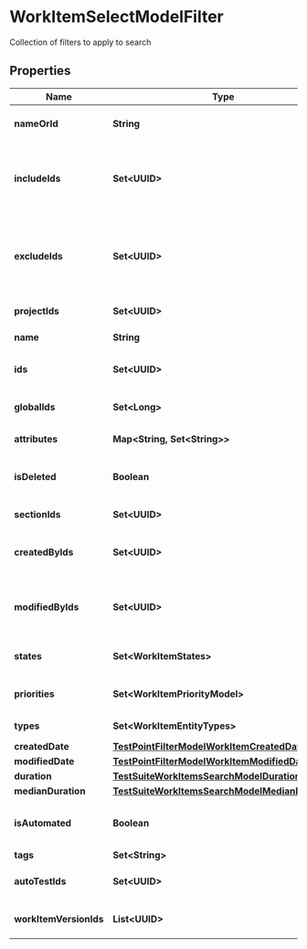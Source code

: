 

# WorkItemSelectModelFilter

Collection of filters to apply to search

## Properties

| Name | Type | Description | Notes |
|------------ | ------------- | ------------- | -------------|
|**nameOrId** | **String** | Name or identifier (UUID) of work item |  [optional] |
|**includeIds** | **Set&lt;UUID&gt;** | Collection of identifiers of work items which need to be included in result regardless of filtering |  [optional] |
|**excludeIds** | **Set&lt;UUID&gt;** | Collection of identifiers of work items which need to be excluded from result regardless of filtering |  [optional] |
|**projectIds** | **Set&lt;UUID&gt;** | Collection of project identifiers |  [optional] |
|**name** | **String** | Name of work item |  [optional] |
|**ids** | **Set&lt;UUID&gt;** | Specifies a work item unique IDs to search for |  [optional] |
|**globalIds** | **Set&lt;Long&gt;** | Collection of global (integer) identifiers |  [optional] |
|**attributes** | **Map&lt;String, Set&lt;String&gt;&gt;** | Custom attributes of work item |  [optional] |
|**isDeleted** | **Boolean** | Is result must consist of only actual/deleted work items |  [optional] |
|**sectionIds** | **Set&lt;UUID&gt;** | Collection of section identifiers |  [optional] |
|**createdByIds** | **Set&lt;UUID&gt;** | Collection of identifiers of users who created work item |  [optional] |
|**modifiedByIds** | **Set&lt;UUID&gt;** | Collection of identifiers of users who applied last modification to work item |  [optional] |
|**states** | **Set&lt;WorkItemStates&gt;** | Collection of states of work item |  [optional] |
|**priorities** | **Set&lt;WorkItemPriorityModel&gt;** | Collection of priorities of work item |  [optional] |
|**types** | **Set&lt;WorkItemEntityTypes&gt;** | Collection of types of work item |  [optional] |
|**createdDate** | [**TestPointFilterModelWorkItemCreatedDate**](TestPointFilterModelWorkItemCreatedDate.md) |  |  [optional] |
|**modifiedDate** | [**TestPointFilterModelWorkItemModifiedDate**](TestPointFilterModelWorkItemModifiedDate.md) |  |  [optional] |
|**duration** | [**TestSuiteWorkItemsSearchModelDuration**](TestSuiteWorkItemsSearchModelDuration.md) |  |  [optional] |
|**medianDuration** | [**TestSuiteWorkItemsSearchModelMedianDuration**](TestSuiteWorkItemsSearchModelMedianDuration.md) |  |  [optional] |
|**isAutomated** | **Boolean** | Is result must consist of only manual/automated work items |  [optional] |
|**tags** | **Set&lt;String&gt;** | Collection of tags |  [optional] |
|**autoTestIds** | **Set&lt;UUID&gt;** | Collection of identifiers of linked autotests |  [optional] |
|**workItemVersionIds** | **List&lt;UUID&gt;** | Collection of identifiers work items versions. |  [optional] |




